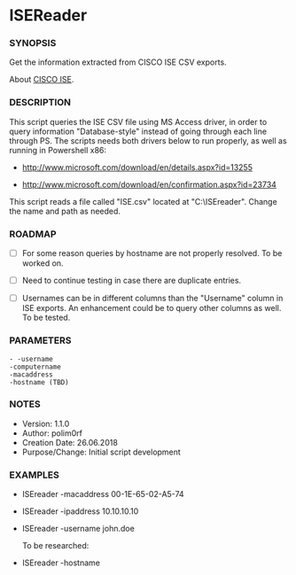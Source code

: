 # ISEReader

### SYNOPSIS
  Get the information extracted from CISCO ISE CSV exports.
  
  About [CISCO ISE](https://www.cisco.com/c/en/us/products/security/identity-services-engine/index.html).
  
  

### DESCRIPTION

 This script queries the ISE CSV file using MS Access driver, in order to query information "Database-style"
 instead of going through each line through PS. The scripts needs both drivers below to run properly, as well as
 running in Powershell x86:
 
 * http://www.microsoft.com/download/en/details.aspx?id=13255
 
 * http://www.microsoft.com/download/en/confirmation.aspx?id=23734

 This script reads a file called "ISE.csv" located at "C:\ISEreader". Change the name and path as needed.


### ROADMAP

 - [ ] For some reason queries by hostname are not properly resolved. To be worked on.
 - [ ] Need to continue testing in case there are duplicate entries.
 - [ ] Usernames can be in different columns than the "Username" column in ISE exports. An enhancement could be to query 
 other columns as well. To be tested.


### PARAMETERS 

    - -username
    -computername
    -macaddress
    -hostname (TBD)   


### NOTES

  - Version:        1.1.0
  - Author:         polim0rf
  - Creation Date:  26.06.2018
  - Purpose/Change: Initial script development


### EXAMPLES

 * ISEreader -macaddress 00-1E-65-02-A5-74
 * ISEreader -ipaddress 10.10.10.10
 * ISEreader -username john.doe

   To be researched:
 * ISEreader -hostname <hostname>

